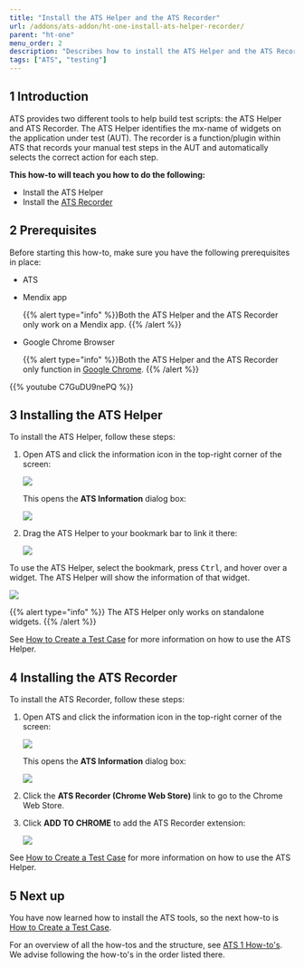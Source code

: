 ```yaml
---
title: "Install the ATS Helper and the ATS Recorder"
url: /addons/ats-addon/ht-one-install-ats-helper-recorder/
parent: "ht-one"
menu_order: 2
description: "Describes how to install the ATS Helper and the ATS Recorder tool."
tags: ["ATS", "testing"]
---
```


## 1 Introduction

ATS provides two different tools to help build test scripts: the ATS Helper and ATS Recorder. The ATS Helper identifies the mx-name of widgets on the application under test (AUT). The recorder is a function/plugin within ATS that records your manual test steps in the AUT and automatically selects the correct action for each step.

**This how-to will teach you  how to do the following:**

* Install the ATS Helper
* Install the [ATS Recorder](/addons/ats-addon/rg-one-recorder/)

## 2 Prerequisites
Before starting this how-to, make sure you have the following prerequisites in place:

*  ATS
*  Mendix app

	{{% alert type="info" %}}Both the ATS Helper and the ATS Recorder only work on a Mendix app.
	{{% /alert %}}

*  Google Chrome Browser

	{{% alert type="info" %}}Both the ATS Helper and the ATS Recorder only function in [Google Chrome](https://www.google.com/chrome/browser/). 
	{{% /alert %}}

{{% youtube C7GuDU9nePQ %}}

## 3 Installing the ATS Helper

To install the ATS Helper, follow these steps:

1.  Open ATS and click the information icon in the top-right corner of the screen:

    ![](/attachments/addons/ats-addon/ht/ht-one/ht-one-install-ats-helper-recorder/information-icon.png)

    This opens the **ATS Information** dialog box:
   
    ![](/attachments/addons/ats-addon/ht/ht-one/ht-one-install-ats-helper-recorder/ats-information-screen.png)

2.	Drag the ATS Helper to your bookmark bar to link it there:

    ![](/attachments/addons/ats-addon/ht/ht-one/ht-one-install-ats-helper-recorder/drag-drop-ats-helper.png)

To use the ATS Helper, select the bookmark, press <kbd>Ctrl</kbd>, and hover over a widget. The ATS Helper will show the information of that widget.

![](/attachments/addons/ats-addon/ht/ht-one/ht-one-install-ats-helper-recorder/ats-helper-widget.png)

{{% alert type="info" %}}
The ATS Helper only works on standalone widgets.
{{% /alert %}}

See [How to Create a Test Case](/addons/ats-addon/ht-one-create-a-test-case/) for more information on how to use the ATS Helper.

## 4 Installing the ATS Recorder

To install the ATS Recorder, follow these steps:

1.	Open ATS and click the information icon in the top-right corner of the screen:

    ![](/attachments/addons/ats-addon/ht/ht-one/ht-one-install-ats-helper-recorder/information-icon.png)
    
    This opens the **ATS Information** dialog box:
    
    ![](/attachments/addons/ats-addon/ht/ht-one/ht-one-install-ats-helper-recorder/ats-information-screen.png)

2.	Click the **ATS Recorder (Chrome Web Store)** link to go to the Chrome Web Store.
3.  Click **ADD TO CHROME** to add the ATS Recorder extension:

    ![](/attachments/addons/ats-addon/ht/ht-one/ht-one-install-ats-helper-recorder/add-ats-recorder.png)

See [How to Create a Test Case](/addons/ats-addon/ht-one-create-a-test-case/) for more information on how to use the ATS Helper.

## 5 Next up

You have now learned how to install the ATS tools, so the next how-to is [How to Create a Test Case](/addons/ats-addon/ht-one-create-a-test-case/).

For an overview of all the how-tos and the structure, see [ATS 1 How-to's](/addons/ats-addon/ht-one/). We advise following the how-to's in the order listed there.
